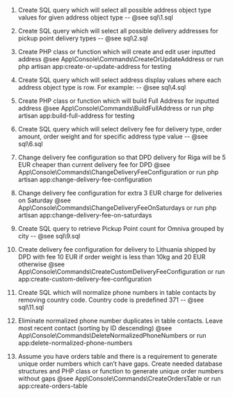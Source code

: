 1. Create SQL query which will select all possible address object type values for given address object type
-- @see sql\1.sql

2. Create SQL query which will select all possible delivery addresses for pickup point delivery types
-- @see sql\2.sql

3. Create PHP class or function which will create and edit user inputted address
@see App\Console\Commands\CreateOrUpdateAddress or run php artisan app:create-or-update-address for testing

4. Create SQL query which will select address display values where each address object type is row. For example:
-- @see sql\4.sql

5. Create PHP class or function which will build Full Address for inputted address
@see App\Console\Commands\BuildFullAddress or run php artisan app:build-full-address for testing

6. Create SQL query which will select delivery fee for delivery type, order amount, order weight and for specific address type value
-- @see sql\6.sql

7. Change delivery fee configuration so that DPD delivery for Riga will be 5 EUR cheaper than current delivery fee for DPD
@see App\Console\Commands\ChangeDeliveryFeeConfiguration or run php artisan app:change-delivery-fee-configuration

8. Change delivery fee configuration for extra 3 EUR charge for deliveries on Saturday
@see App\Console\Commands\ChangeDeliveryFeeOnSaturdays or run php artisan app:change-delivery-fee-on-saturdays

9. Create SQL query to retrieve Pickup Point count for Omniva grouped by city
-- @see sql\9.sql

10. Create delivery fee configuration for delivery to Lithuania shipped by DPD with fee 10 EUR if order weight is less than 10kg and 20 EUR otherwise
@see App\Console\Commands\CreateCustomDeliveryFeeConfiguration or run app:create-custom-delivery-fee-configuration

11. Create SQL which will normalize phone numbers in table contacts by removing country code. Country code is predefined 371
-- @see sql\11.sql

12. Eliminate normalized phone number duplicates in table contacts. Leave most recent contact (sorting by ID descending)
@see App\Console\Commands\DeleteNormalizedPhoneNumbers or run app:delete-normalized-phone-numbers

13. Assume you have orders table and there is a requirement to generate unique order numbers which can’t have gaps.
Create needed database structures and PHP class or function to generate unique order numbers without gaps
@see App\Console\Commands\CreateOrdersTable or run app:create-orders-table
